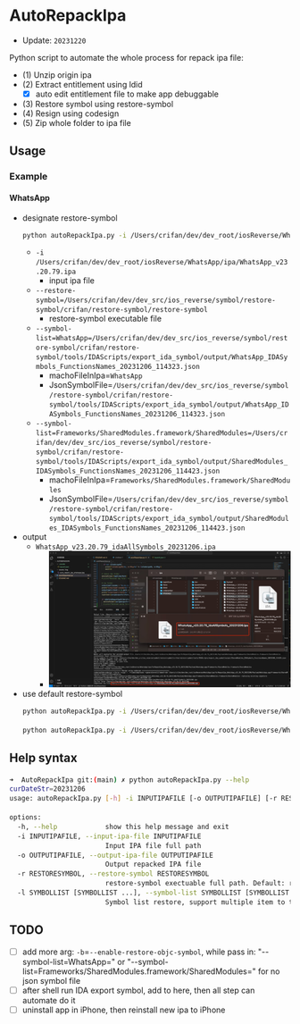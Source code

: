 # AutoRepackIpa

* Update: `20231220`

Python script to automate the whole process for repack ipa file:

* (1) Unzip origin ipa
* (2) Extract entitlement using ldid
  * [x] auto edit entitlement file to make app debuggable
* (3) Restore symbol using restore-symbol
* (4) Resign using codesign
* (5) Zip whole folder to ipa file

## Usage

### Example

#### WhatsApp

* designate restore-symbol
  ```bash
  python autoRepackIpa.py -i /Users/crifan/dev/dev_root/iosReverse/WhatsApp/ipa/WhatsApp_v23.20.79.ipa --restore-symbol=/Users/crifan/dev/dev_src/ios_reverse/symbol/restore-symbol/crifan/restore-symbol/restore-symbol --symbol-list=WhatsApp=/Users/crifan/dev/dev_src/ios_reverse/symbol/restore-symbol/crifan/restore-symbol/tools/IDAScripts/export_ida_symbol/output/WhatsApp_IDASymbols_FunctionsNames_20231206_114323.json --symbol-list=Frameworks/SharedModules.framework/SharedModules=/Users/crifan/dev/dev_src/ios_reverse/symbol/restore-symbol/crifan/restore-symbol/tools/IDAScripts/export_ida_symbol/output/SharedModules_IDASymbols_FunctionsNames_20231206_114423.json
  ```
  * `-i /Users/crifan/dev/dev_root/iosReverse/WhatsApp/ipa/WhatsApp_v23.20.79.ipa`
    * input ipa file
  * `--restore-symbol=/Users/crifan/dev/dev_src/ios_reverse/symbol/restore-symbol/crifan/restore-symbol/restore-symbol`
    * restore-symbol executable file
  * `--symbol-list=WhatsApp=/Users/crifan/dev/dev_src/ios_reverse/symbol/restore-symbol/crifan/restore-symbol/tools/IDAScripts/export_ida_symbol/output/WhatsApp_IDASymbols_FunctionsNames_20231206_114323.json`
    * machoFileInIpa=`WhatsApp`
    * JsonSymbolFile=`/Users/crifan/dev/dev_src/ios_reverse/symbol/restore-symbol/crifan/restore-symbol/tools/IDAScripts/export_ida_symbol/output/WhatsApp_IDASymbols_FunctionsNames_20231206_114323.json`
  * `--symbol-list=Frameworks/SharedModules.framework/SharedModules=/Users/crifan/dev/dev_src/ios_reverse/symbol/restore-symbol/crifan/restore-symbol/tools/IDAScripts/export_ida_symbol/output/SharedModules_IDASymbols_FunctionsNames_20231206_114423.json`
    * machoFileInIpa=`Frameworks/SharedModules.framework/SharedModules`
    * JsonSymbolFile=`/Users/crifan/dev/dev_src/ios_reverse/symbol/restore-symbol/crifan/restore-symbol/tools/IDAScripts/export_ida_symbol/output/SharedModules_IDASymbols_FunctionsNames_20231206_114423.json`
* output
  * `WhatsApp_v23.20.79_idaAllSymbols_20231206.ipa`
    * ![auto_repack_ipa_whatsapp](assets/img/auto_repack_ipa_whatsapp_cmd.jpg)
* use default restore-symbol
  ```bash
  python autoRepackIpa.py -i /Users/crifan/dev/dev_root/iosReverse/WhatsApp/ipa/WhatsApp_v23.20.79.ipa --symbol-list=WhatsApp=/Users/crifan/dev/dev_root/crifan/github/restore-symbol/tools/IDAScripts/export_ida_symbol/output/WhatsApp_IDASymbols_FunctionsNames_20231211_094245.json --symbol-list=Frameworks/SharedModules.framework/SharedModules=/Users/crifan/dev/dev_root/crifan/github/restore-symbol/tools/IDAScripts/export_ida_symbol/output/SharedModules_IDASymbols_FunctionsNames_20231211_094419.json

  python autoRepackIpa.py -i /Users/crifan/dev/dev_root/iosReverse/WhatsApp/ipa/WhatsApp_v23.20.79.ipa --symbol-list=WhatsApp=/Users/crifan/dev/dev_root/crifan/github/restore-symbol/tools/IDAScripts/export_ida_symbol/output/WhatsApp_IDASymbols_FunctionsNames_20231220_094317.json --symbol-list=Frameworks/SharedModules.framework/SharedModules=/Users/crifan/dev/dev_root/crifan/github/restore-symbol/tools/IDAScripts/export_ida_symbol/output/SharedModules_IDASymbols_FunctionsNames_20231220_094232.json
  ```

## Help syntax

```bash
➜  AutoRepackIpa git:(main) ✗ python autoRepackIpa.py --help
curDateStr=20231206
usage: autoRepackIpa.py [-h] -i INPUTIPAFILE [-o OUTPUTIPAFILE] [-r RESTORESYMBOL] [-l SYMBOLLIST [SYMBOLLIST ...]]

options:
  -h, --help            show this help message and exit
  -i INPUTIPAFILE, --input-ipa-file INPUTIPAFILE
                        Input IPA file full path
  -o OUTPUTIPAFILE, --output-ipa-file OUTPUTIPAFILE
                        Output repacked IPA file
  -r RESTORESYMBOL, --restore-symbol RESTORESYMBOL
                        restore-symbol exectuable full path. Default: restore-symbol
  -l SYMBOLLIST [SYMBOLLIST ...], --symbol-list SYMBOLLIST [SYMBOLLIST ...]
                        Symbol list restore, support multiple item to to list, single item format: {machoFileInIpa}={JsonSymbolFile}
```

## TODO

* [ ] add more arg: `-b`=`--enable-restore-objc-symbol`, while pass in: "--symbol-list=WhatsApp=" or "--symbol-list=Frameworks/SharedModules.framework/SharedModules=" for no json symbol file
* [ ] after shell run IDA export symbol, add to here, then all step can automate do it
* [ ] uninstall app in iPhone, then reinstall new ipa to iPhone
